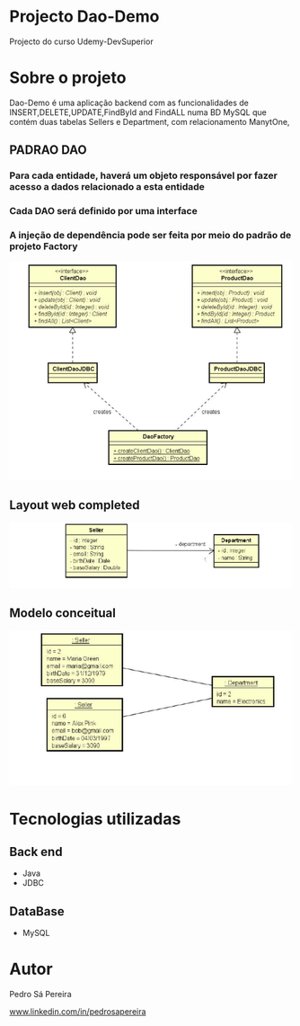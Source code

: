 # Projecto Dao-Demo
Projecto do curso Udemy-DevSuperior

# Sobre o projeto

Dao-Demo é uma aplicação backend com as funcionalidades de INSERT,DELETE,UPDATE,FindById and FindALL numa BD MySQL que contém duas tabelas Sellers e Department, com relacionamento ManytOne,  

## PADRAO DAO 
### Para cada entidade, haverá um objeto responsável por fazer acesso a dados relacionado a esta entidade
### Cada DAO será definido por uma interface
### A injeção de dependência pode ser feita por meio do padrão de projeto Factory
![Web 1](https://github.com/PSAPEREIRA/DaoDemo/blob/main/Assets/DeomDaoUml.PNG)

## Layout web completed
![Web 2](https://github.com/PSAPEREIRA/DaoDemo/blob/main/Assets/DeomDao2Uml.PNG)

## Modelo conceitual
![Modelo Conceitual](https://github.com/PSAPEREIRA/DaoDemo/blob/main/Assets/DeomDao3Uml.PNG)

# Tecnologias utilizadas
## Back end
- Java
- JDBC 

## DataBase
- MySQL

# Autor

Pedro Sá Pereira

www.linkedin.com/in/pedrosapereira
